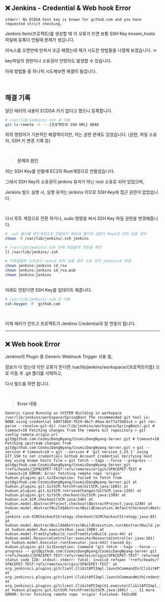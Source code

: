 ## ❌ Jenkins - Credential & Web hook Error

`stderr: No ECDSA host key is known for github.com and you have requested strict checking.`

Jenkins Item(프로젝트)를 생성할 때 이 오류가 뜨면 보통 SSH Key known_hosts 파일에 등록이 안될때 문제가 생깁니다.

리눅스를 오랜만에 만져서 조금 해멨는데 제가 시도한 방법들을 나열해 보겠습니다. ㅠ

key파일의 권한이나 소유권이 안맞아도 발생할 수 있습니다.

아래 방법들 중 하나씩 시도해보면 해결이 될겁니다.

<br>

## 해결 기록

일단 에러의 내용이 ECDSA 키가 없다고 했으니 등록합니다.

```bash
# /var/lib/jenkins/.ssh 로 이동
git ls-remote -h -- {프로젝트의 SSH URL} HEAD
```

위의 명령어가 기본적인 해결책이지만, 저는 권한 문제도 있었습니다. (권한, 파일 소유자, SSH 키 변경 기록 등)

<br>

> **문제의 원인**

저는 SSH Key를 만들때 EC2의 Root계정으로 만들었습니다.

그래서 SSH Key의 소유권이 jenkins 유저가 아닌 root 소유로 되어 있었으며,

Jenkins 빌드 실행 시, 실행 유저는 jenkins 이므로 SSH Key에 접근 권한이 없었습니다.

<br>

다시 루트 계정으로 전환 하거나, sudo 명령을 써서 SSH Key 파일 권한을 변경해줍니다.

```bash
# .ssh 폴더를 루트계정으로 만들었기 떄문에 폴더의 권한이 Root로 되어 있을 경우
chown -R /var/lib/jenkins/.ssh jenkins

# /var/lib/jenkins/.ssh 안에 파일들의 권한을 확인
ll /var/lib/jenkins/.ssh

# 키파일들의 소유권이 root로 되어 있을 경우 소유 유저 jenkins로 변경
chown jenkins:jenkins id_rsa
chown jenkins:jenkins id_rsa.pub
chown jenkins:jenkins 
```

<br>
이래도 안된다면  SSH Key를 업데이트 해줍니다.

```bash
# /var/lib/jenkins/.ssh 로 이동
ssh-keygen -R  github.com
```

<br>

이제 에러가 안뜨고 프로젝트가 Jenkins Credential과 잘 연동이 됩니다.

---

## ❌ Web hook Error

Jenkins의 Plugin 중 Generic Webhook Trigger 사용 중,

정보가 다 맞는데 이런 오류가 뜬다면 /var/lib/jenkins/workspace/{프로젝트이름} 으로 이동 후 .git 폴더를 삭제하고,

다시 빌드를 하면 됩니다.

<br>

> **Error 내용**

```
Generic Cause Running as SYSTEM Building in workspace /var/lib/jenkins/workspace/SpringBoot The recommended git tool is: NONE using credential b89718b9-fb19-4bcf-86aa-6cf7a75b81c4 > git rev-parse --resolve-git-dir /var/lib/jenkins/workspace/SpringBoot/.git # timeout=10 Fetching changes from the remote Git repository > git config remote.origin.url git@github.com:CosmicDangNyang/CosmicDangNyang-Server.git # timeout=10 Fetching upstream changes from git@github.com:CosmicDangNyang/CosmicDangNyang-Server.git > git --version # timeout=10 > git --version # 'git version 2.25.1' using GIT_SSH to set credentials Github Account Credential Verifying host key using known hosts file > git fetch --tags --force --progress -- git@github.com:CosmicDangNyang/CosmicDangNyang-Server.git +refs/heads/SPACEPET-TEST:refs/remotes/origin/SPACEPET-TEST # timeout=10 ERROR: Error fetching remote repo 'origin' hudson.plugins.git.GitException: Failed to fetch from git@github.com:CosmicDangNyang/CosmicDangNyang-Server.git at hudson.plugins.git.GitSCM.fetchFrom(GitSCM.java:1003) at hudson.plugins.git.GitSCM.retrieveChanges(GitSCM.java:1245) at hudson.plugins.git.GitSCM.checkout(GitSCM.java:1309) at hudson.scm.SCM.checkout(SCM.java:540) at hudson.model.AbstractProject.checkout(AbstractProject.java:1240) at hudson.model.AbstractBuild$AbstractBuildExecution.defaultCheckout(AbstractBuild.java:649) at jenkins.scm.SCMCheckoutStrategy.checkout(SCMCheckoutStrategy.java:85) at hudson.model.AbstractBuild$AbstractBuildExecution.run(AbstractBuild.java:521) at hudson.model.Run.execute(Run.java:1900) at hudson.model.FreeStyleBuild.run(FreeStyleBuild.java:44) at hudson.model.ResourceController.execute(ResourceController.java:101) at hudson.model.Executor.run(Executor.java:442) Caused by: hudson.plugins.git.GitException: Command "git fetch --tags --force --progress -- git@github.com:CosmicDangNyang/CosmicDangNyang-Server.git +refs/heads/SPACEPET-TEST:refs/remotes/origin/SPACEPET-TEST" returned status code 128: stdout: stderr: fatal: invalid refspec '+refs/heads/?SPACEPET-TEST:refs/remotes/origin/SPACEPET-TEST' at org.jenkinsci.plugins.gitclient.CliGitAPIImpl.launchCommandIn(CliGitAPIImpl.java:2732) at org.jenkinsci.plugins.gitclient.CliGitAPIImpl.launchCommandWithCredentials(CliGitAPIImpl.java:2109) at org.jenkinsci.plugins.gitclient.CliGitAPIImpl$1.execute(CliGitAPIImpl.java:623) at hudson.plugins.git.GitSCM.fetchFrom(GitSCM.java:1001) ... 11 more ERROR: Error fetching remote repo 'origin' Finished: FAILURE
```